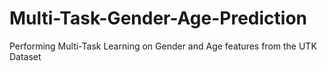# Multi-Task-Gender-Age-Prediction
Performing Multi-Task Learning on Gender and Age features from the UTK Dataset 
